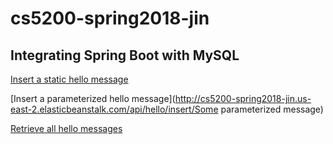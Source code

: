 # cs5200-spring2018-jin
## Integrating Spring Boot with MySQL

[Insert a static hello message](http://cs5200-spring2018-jin.us-east-2.elasticbeanstalk.com/api/hello/insert)

[Insert a parameterized hello message](http://cs5200-spring2018-jin.us-east-2.elasticbeanstalk.com/api/hello/insert/Some parameterized message)

[Retrieve all hello messages](http://cs5200-spring2018-jin.us-east-2.elasticbeanstalk.com/api/hello/select/all)
